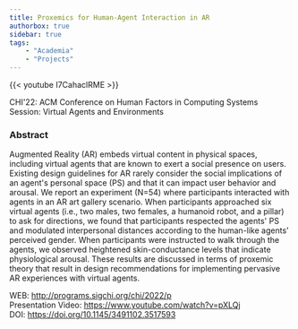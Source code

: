 ```yaml
---
title: Proxemics for Human-Agent Interaction in AR
authorbox: true
sidebar: true
tags:
    - "Academia"
    - "Projects"
---
```


{{< youtube I7CahaclRME >}}

CHI'22: ACM Conference on Human Factors in Computing Systems
Session: Virtual Agents and Environments

### Abstract

Augmented Reality (AR) embeds virtual content in physical spaces, including virtual agents that are known to exert a social presence on users. Existing design guidelines for AR rarely consider the social implications of an agent's personal space (PS) and that it can impact user behavior and arousal. We report an experiment (N=54) where participants interacted with agents in an AR art gallery scenario. When participants approached six virtual agents (i.e., two males, two females, a humanoid robot, and a pillar) to ask for directions, we found that participants respected the agents' PS and modulated interpersonal distances according to the human-like agents' perceived gender. When participants were instructed to walk through the agents, we observed heightened skin-conductance levels that indicate physiological arousal. These results are discussed in terms of proxemic theory that result in design recommendations for implementing pervasive AR experiences with virtual agents.

WEB: http://programs.sigchi.org/chi/2022/p \
Presentation Video: https://www.youtube.com/watch?v=pXLQj \
DOI: https://doi.org/10.1145/3491102.3517593